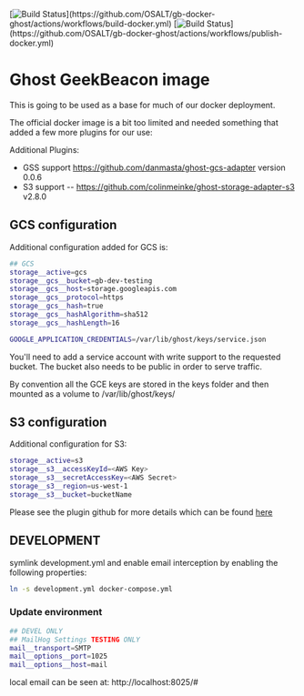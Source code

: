[![Build Status](https://github.com/OSALT/gb-docker-ghost/actions/workflows/build-docker.yml/badge.svg?)](https://github.com/OSALT/gb-docker-ghost/actions/workflows/build-docker.yml)
[![Build Status](https://github.com/OSALT/gb-docker-ghost/actions/workflows/publish-docker.yml/badge.svg?)](https://github.com/OSALT/gb-docker-ghost/actions/workflows/publish-docker.yml)

# Ghost GeekBeacon image

This is going to be used as a base for much of our docker deployment.  

The official docker image is a bit too limited and needed something that added a few more plugins for our use:

Additional Plugins:

  - GSS support  https://github.com/danmasta/ghost-gcs-adapter version 0.0.6
  - S3 support -- https://github.com/colinmeinke/ghost-storage-adapter-s3 v2.8.0

## GCS configuration
Additional configuration added for GCS is:

```sh
## GCS 
storage__active=gcs
storage__gcs__bucket=gb-dev-testing
storage__gcs__host=storage.googleapis.com
storage__gcs__protocol=https
storage__gcs__hash=true
storage__gcs__hashAlgorithm=sha512
storage__gcs__hashLength=16

GOOGLE_APPLICATION_CREDENTIALS=/var/lib/ghost/keys/service.json
```

You'll need to add a service account with write support to the requested bucket.  The bucket also needs to be public in order to serve traffic.

By convention all the GCE keys are stored in the keys folder and then mounted as a volume to /var/lib/ghost/keys/

## S3 configuration

Additional configuration for S3:

```sh
storage__active=s3
storage__s3__accessKeyId=<AWS Key>
storage__s3__secretAccessKey=<AWS Secret>
storage__s3__region=us-west-1
storage__s3__bucket=bucketName
```

Please see the plugin github for more details which can be found [here](https://github.com/colinmeinke/ghost-storage-adapter-s3)

## DEVELOPMENT

symlink development.yml and enable email interception by enabling the following properties:

```sh 
ln -s development.yml docker-compose.yml

```

### Update environment 
```sh
## DEVEL ONLY
## MailHog Settings TESTING ONLY
mail__transport=SMTP
mail__options__port=1025
mail__options__host=mail
```

local email can be seen at:  http://localhost:8025/#
